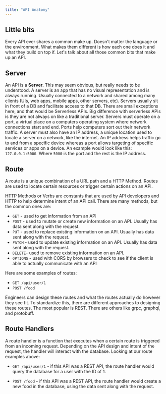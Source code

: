 ```yaml
---
title: "API Anatomy"
---
```


## Little bits

Every API ever shares a common make up. Doesn't matter the language or the environment. What makes them different is how each one does it and what they build on top if. Let's talk about all those common bits that make up an API.

## Server

An API is a **Server**. This may seem obvious, but really needs to be understood. A server is an app that has no visual representation and is always running. Usually connected to a network and shared among many clients (UIs, web apps, mobile apps, other servers, etc). Servers usually sit in front of a DB and facilitate access to that DB. There are small exceptions here, and that would be Serverless APIs. Big difference with serverless APIs is they are not always on like a traditional server. Servers must operate on a port, a virtual place on a computers operating system where network connections start and end. Ports help computers sort out their network traffic. A server must also have an IP address, a unique location used to locate a server on a network, like the internet. An IP address helps traffic go to and from a specific device whereas a port allows targeting of specific services or apps on a device. An example would look like this:
`127.0.0.1:5000`. Where `5000` is the port and the rest is the IP address.

## Route

A route is a unique combination of a URL path and a HTTP Method. Routes are used to locate certain resources or trigger certain actions on an API.

HTTP Methods or Verbs are constants that are used by API developers and HTTP to help determine intent of an API call. There are many methods, but the common ones are:

- `GET` - used to get information from an API
- `POST` - used to mutate or create new information on an API. Usually has data sent along with the request.
- `PUT` - used to replace existing information on an API. Usually has data sent along with the request.
- `PATCH` - used to update existing information on an API. Usually has data sent along with the request.
- `DELETE`- used to remove existing information on an API.
- `OPTIONS` - used with CORS by browsers to check to see if the client is able to actually communicate with an API

Here are some examples of routes:

- `GET /api/user/1`
- `POST /food`

Engineers can design these routes and what the routes actually do however they see fit. To standardize this, there are different approaches to designing these routes. The most popular is REST. There are others like grpc, graphql, and protobuff.

## Route Handlers

A route handler is a function that executes when a certain route is triggered from an incoming request. Depending on the API design and intent of the request, the handler will interact with the database. Looking at our route examples above:

- `GET /api/user/1` - if this API was a REST API, the route handler would query the database for a user with the ID of 1.

- `POST /food` - if this API was a REST API, the route handler would create a new food in the database, using the data sent along with the request.
